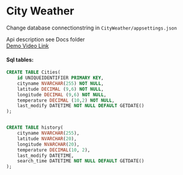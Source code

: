 # City Weather
Change database connectionstring in `CityWeather/appsettings.json`


Api description see Docs folder  
[Demo Video Link](https://www.youtube.com/watch?v=CM-spAXMfZ4)




#### Sql tables:
``` Sql
CREATE TABLE Cities(
	id UNIQUEIDENTIFIER PRIMARY KEY,
	cityname NVARCHAR(255) NOT NULL,
	latitude DECIMAL (9,6) NOT NULL,
	longitude DECIMAL (9,6) NOT NULL,
	temperature DECIMAL (10,2) NOT NULL,
	last_modify DATETIME NOT NULL DEFAULT GETDATE()
);


CREATE TABLE history(
	cityname NVARCHAR(255),
	latitude NVARCHAR(20),
	longitude NVARCHAR(20),
	temperature DECIMAL(10, 2),
	last_modify DATETIME,
	search_time DATETIME NOT NULL DEFAULT GETDATE()
);
```